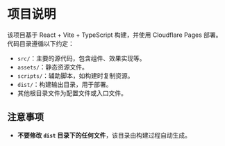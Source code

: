 # 项目说明

该项目基于 React + Vite + TypeScript 构建，并使用 Cloudflare Pages 部署。代码目录遵循以下约定：

- `src/`：主要的源代码，包含组件、效果实现等。
- `assets/`：静态资源文件。
- `scripts/`：辅助脚本，如构建时复制资源。
- `dist/`：构建输出目录，用于部署。
- 其他根目录文件为配置文件或入口文件。

## 注意事项

- **不要修改 `dist` 目录下的任何文件**，该目录由构建过程自动生成。

